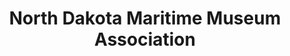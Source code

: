 ---
layout: repo
title: "North Dakota Maritime Museum Association"
id: 6188
permalink: repos/6188/
---
